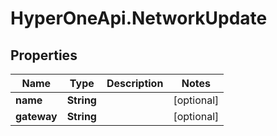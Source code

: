 # HyperOneApi.NetworkUpdate

## Properties

Name | Type | Description | Notes
------------ | ------------- | ------------- | -------------
**name** | **String** |  | [optional] 
**gateway** | **String** |  | [optional] 


